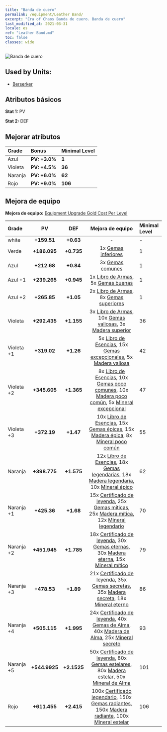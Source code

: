 ```yaml
---
title: "Banda de cuero"
permalink: /equipment/Leather Band/
excerpt: "Era of Chaos Banda de cuero. Banda de cuero"
last_modified_at: 2021-03-31
locale: es
ref: "Leather Band.md"
toc: false
classes: wide
---
```


  ![Banda de cuero](/images/e/e_4084.png)

## Used by Units:

* [Berserker](/es/units/Berserker/) 


## Atributos básicos
 **Stat 1:** PV

 **Stat 2:** DEF

## Mejorar atributos

  |     Grade    |   Bonus | Minimal Level | 
  |:-------------|:--------|:--------------| 
  | Azul | **PV: +3.0%** | **1** | 
  | Violeta | **PV: +4.5%** | **36** | 
  | Naranja | **PV: +6.0%** | **62** | 
  | Rojo | **PV: +9.0%** | **106** | 


## Mejora de equipo
 **Mejora de equipo:** [Equipment Upgrade Gold Cost Per Level](/equipment/EquipmentUpgradeCostPerLevel/) 

  |          Grade      | PV | DEF | Mejora de equipo | Minimal Level |
  |:--------------------|:---------:|:---------:|:----------------:|:--------------|
  | white | **+159.51** | **+0.63** | - | - |
  | Verde | **+186.095** | **+0.735** | 1x [Gemas inferiores](/es/Items/mat_4/) | 1 |
  | Azul | **+212.68** | **+0.84** | 3x [Gemas comunes](/es/Items/mat_10/) | 1 |
  | Azul +1 | **+239.265** | **+0.945** | 1x [Libro de Armas](/es/Items/mat_18/), 5x [Gemas buenas](/es/Items/mat_16/) | 1 |
  | Azul +2 | **+265.85** | **+1.05** | 2x [Libro de Armas](/es/Items/mat_25/), 8x [Gemas superiores](/es/Items/mat_23/) | 1 |
  | Violeta | **+292.435** | **+1.155** | 3x [Libro de Armas](/es/Items/mat_32/), 10x [Gemas valiosas](/es/Items/mat_30/), 3x [Madera superior](/es/Items/mat_20/) | 36 |
  | Violeta +1 | **+319.02** | **+1.26** | 5x [Libro de Esencias](/es/Items/mat_39/), 15x [Gemas excepcionales](/es/Items/mat_37/), 5x [Madera valiosa](/es/Items/mat_27/) | 42 |
  | Violeta +2 | **+345.605** | **+1.365** | 8x [Libro de Esencias](/es/Items/mat_46/), 10x [Gemas poco comunes](/es/Items/mat_44/), 10x [Madera poco común](/es/Items/mat_41/), 5x [Mineral excepcional](/es/Items/mat_33/) | 47 |
  | Violeta +3 | **+372.19** | **+1.47** | 10x [Libro de Esencias](/es/Items/mat_53/), 15x [Gemas épicas](/es/Items/mat_51/), 15x [Madera épica](/es/Items/mat_48/), 8x [Mineral poco común](/es/Items/mat_40/) | 55 |
  | Naranja | **+398.775** | **+1.575** | 12x [Libro de Esencias](/es/Items/mat_60/), 18x [Gemas legendarias](/es/Items/mat_58/), 18x [Madera legendaria](/es/Items/mat_55/), 10x [Mineral épico](/es/Items/mat_47/) | 62 |
  | Naranja +1 | **+425.36** | **+1.68** | 15x [Certificado de leyenda](/es/Items/mat_67/), 25x [Gemas míticas](/es/Items/mat_65/), 25x [Madera mítica](/es/Items/mat_62/), 12x [Mineral legendario](/es/Items/mat_54/) | 70 |
  | Naranja +2 | **+451.945** | **+1.785** | 18x [Certificado de leyenda](/es/Items/mat_74/), 30x [Gemas eternas](/es/Items/mat_72/), 30x [Madera eterna](/es/Items/mat_69/), 15x [Mineral mítico](/es/Items/mat_61/) | 79 |
  | Naranja +3 | **+478.53** | **+1.89** | 21x [Certificado de leyenda](/es/Items/mat_81/), 35x [Gemas secretas](/es/Items/mat_79/), 35x [Madera secreta](/es/Items/mat_76/), 18x [Mineral eterno](/es/Items/mat_68/) | 86 |
  | Naranja +4 | **+505.115** | **+1.995** | 24x [Certificado de leyenda](/es/Items/mat_88/), 40x [Gemas de Alma](/es/Items/mat_86/), 40x [Madera de Alma](/es/Items/mat_83/), 25x [Mineral secreto](/es/Items/mat_75/) | 93 |
  | Naranja +5 | **+544.9925** | **+2.1525** | 50x [Certificado de leyenda](/es/Items/mat_95/), 80x [Gemas estelares](/es/Items/mat_93/), 80x [Madera estelar](/es/Items/mat_90/), 50x [Mineral de Alma](/es/Items/mat_82/) | 101 |
  | Rojo | **+611.455** | **+2.415** | 100x [Certificado legendario](/es/Items/mat_102/), 150x [Gemas radiantes](/es/Items/mat_100/), 150x [Madera radiante](/es/Items/mat_97/), 100x [Mineral estelar](/es/Items/mat_89/) | 106 |

